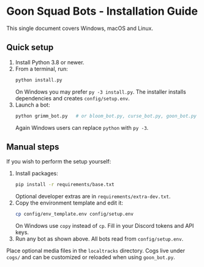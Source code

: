 # Goon Squad Bots - Installation Guide

This single document covers Windows, macOS and Linux.

## Quick setup
1. Install Python 3.8 or newer.
2. From a terminal, run:
   ```bash
   python install.py
   ```
   On Windows you may prefer `py -3 install.py`.
   The installer installs dependencies and creates `config/setup.env`.
3. Launch a bot:
   ```bash
   python grimm_bot.py   # or bloom_bot.py, curse_bot.py, goon_bot.py
   ```
   Again Windows users can replace `python` with `py -3`.

## Manual steps
If you wish to perform the setup yourself:
1. Install packages:
   ```bash
   pip install -r requirements/base.txt
   ```
   Optional developer extras are in `requirements/extra-dev.txt`.
2. Copy the environment template and edit it:
   ```bash
   cp config/env_template.env config/setup.env
   ```
   On Windows use `copy` instead of `cp`.
   Fill in your Discord tokens and API keys.
3. Run any bot as shown above. All bots read from `config/setup.env`.

Place optional media files in the `localtracks` directory.
Cogs live under `cogs/` and can be customized or reloaded when using `goon_bot.py`.

